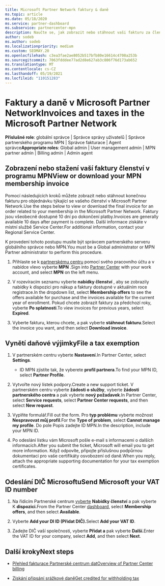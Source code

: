 ```yaml
---
title: Microsoft Partner Network faktury & daně
ms.topic: article
ms.date: 05/18/2020
ms.service: partner-dashboard
ms.subservice: partnercenter-mpn
description: Naučte se, jak zobrazit nebo stáhnout vaši fakturu za členství v programu MPN, jak vystavit daňovou odchylku, a jak poslat Microsoftu své identifikační číslo.
author: sodeb
ms.author: sodeb
ms.localizationpriority: medium
ms.custom: SEOMAY.20
ms.openlocfilehash: c3ea3fae2ae8052b517bfb80e16614c4708a253b
ms.sourcegitcommit: 7063fdddee77ad2d8e627ab3c806f76d173ab652
ms.translationtype: MT
ms.contentlocale: cs-CZ
ms.lasthandoff: 05/19/2021
ms.locfileid: "110151283"
---
```

# <a name="invoices-and-taxes-in-the-microsoft-partner-network"></a><span data-ttu-id="a9210-103">Faktury a daně v Microsoft Partner Network</span><span class="sxs-lookup"><span data-stu-id="a9210-103">Invoices and taxes in the Microsoft Partner Network</span></span>

<span data-ttu-id="a9210-104">**Příslušné role**: globální správce | Správce správy uživatelů | Správce partnerského programu MPN | Správce fakturace | Agent správce</span><span class="sxs-lookup"><span data-stu-id="a9210-104">**Appropriate roles**: Global admin | User management admin | MPN partner admin | Billing admin | Admin agent</span></span>

## <a name="view-or-download-your-mpn-membership-invoice"></a><span data-ttu-id="a9210-105">Zobrazení nebo stažení vaší faktury členství v programu MPN</span><span class="sxs-lookup"><span data-stu-id="a9210-105">View or download your MPN membership invoice</span></span>

<span data-ttu-id="a9210-106">Pomocí následujících kroků můžete zobrazit nebo stáhnout konečnou fakturu pro objednávku týkající se vašeho členství v Microsoft Partner Network.</span><span class="sxs-lookup"><span data-stu-id="a9210-106">Use the steps below to view or download the final invoice for an order related to your membership in the Microsoft Partner Network.</span></span> <span data-ttu-id="a9210-107">Faktury jsou všeobecně dostupné 10 dní po dokončení platby.</span><span class="sxs-lookup"><span data-stu-id="a9210-107">Invoices are generally available 10 days after payment is complete.</span></span> <span data-ttu-id="a9210-108">Další informace získáte v místní službě Service Center.</span><span class="sxs-lookup"><span data-stu-id="a9210-108">For additional information, contact your Regional Service Center.</span></span>  

<span data-ttu-id="a9210-109">K provedení tohoto postupu musíte být správcem partnerského serveru globálního správce nebo MPN.</span><span class="sxs-lookup"><span data-stu-id="a9210-109">You must be a Global administrator or MPN Partner administrator to perform this procedure.</span></span> 

1.  <span data-ttu-id="a9210-110">Přihlaste se k [partnerskému centru](https://partner.microsoft.com/dashboard/home) pomocí svého pracovního účtu a v nabídce vlevo vyberte **MPN** .</span><span class="sxs-lookup"><span data-stu-id="a9210-110">Sign into [Partner Center](https://partner.microsoft.com/dashboard/home) with your work account, and select **MPN** on the left menu.</span></span>

4.  <span data-ttu-id="a9210-111">V rozevíracím seznamu vyberte **nabídky členství** , aby se zobrazily nabídky k dispozici pro nákup a faktury dostupné v aktuálním roce registrace.</span><span class="sxs-lookup"><span data-stu-id="a9210-111">In the dropdown list, select **Membership offers** to see the offers available for purchase and the invoices available for the current year of enrollment.</span></span> <span data-ttu-id="a9210-112">Pokud chcete zobrazit faktury za předchozí roky, vyberte **Po splatnosti**.</span><span class="sxs-lookup"><span data-stu-id="a9210-112">To view invoices for previous years, select **Expired**.</span></span>

6.  <span data-ttu-id="a9210-113">Vyberte fakturu, kterou chcete, a pak vyberte **stáhnout fakturu**.</span><span class="sxs-lookup"><span data-stu-id="a9210-113">Select the invoice you want, and then select **Download invoice**.</span></span> 

## <a name="file-a-tax-exemption"></a><span data-ttu-id="a9210-114">Vynětí daňové výjimky</span><span class="sxs-lookup"><span data-stu-id="a9210-114">File a tax exemption</span></span>

1.  <span data-ttu-id="a9210-115">V partnerském centru vyberte **Nastavení**.</span><span class="sxs-lookup"><span data-stu-id="a9210-115">In Partner Center, select **Settings**.</span></span>
    - <span data-ttu-id="a9210-116">ID MPN zjistíte tak, že vyberete **profil partnera**.</span><span class="sxs-lookup"><span data-stu-id="a9210-116">To find your MPN ID, select **Partner Profile**.</span></span>

2.  <span data-ttu-id="a9210-117">Vytvořte nový lístek podpory.</span><span class="sxs-lookup"><span data-stu-id="a9210-117">Create a new support ticket.</span></span> <span data-ttu-id="a9210-118">V partnerském centru vyberte **žádosti o služby**, vyberte **žádosti partnerského centra** a pak vyberte **nový požadavek**.</span><span class="sxs-lookup"><span data-stu-id="a9210-118">In Partner Center, select **Service requests**, select **Partner Center requests**, and then select **New request**.</span></span>

3.  <span data-ttu-id="a9210-119">Vyplňte formulář.</span><span class="sxs-lookup"><span data-stu-id="a9210-119">Fill out the form.</span></span> <span data-ttu-id="a9210-120">Pro **typ problému** vyberte možnost **Nespravovat můj profil**.</span><span class="sxs-lookup"><span data-stu-id="a9210-120">For the **Type of problem**, select **Cannot manage my profile**.</span></span> <span data-ttu-id="a9210-121">Do pole Popis zadejte ID MPN.</span><span class="sxs-lookup"><span data-stu-id="a9210-121">In the description, include your MPN ID.</span></span>

4.  <span data-ttu-id="a9210-122">Po odeslání lístku vám Microsoft pošle e-mail s informacemi o dalších informacích.</span><span class="sxs-lookup"><span data-stu-id="a9210-122">After you submit the ticket, Microsoft will email you to get more information.</span></span> <span data-ttu-id="a9210-123">Když odpovíte, připojte příslušnou podpůrnou dokumentaci pro vaše certifikáty osvobození od daně.</span><span class="sxs-lookup"><span data-stu-id="a9210-123">When you reply, attach the appropriate supporting documentation for your tax exemption certificates.</span></span>

## <a name="send-microsoft-your-vat-id-number"></a><span data-ttu-id="a9210-124">Odeslání DIČ Microsoftu</span><span class="sxs-lookup"><span data-stu-id="a9210-124">Send Microsoft your VAT ID number</span></span>

1.  <span data-ttu-id="a9210-125">Na řídicím Partnerské centrum [vyberte](https://partner.microsoft.com/dashboard/home) **Nabídky členství** a pak vyberte K **dispozici.**</span><span class="sxs-lookup"><span data-stu-id="a9210-125">From the Partner Center [dashboard](https://partner.microsoft.com/dashboard/home), select **Membership offers**, and then select **Available**.</span></span> 

2.  <span data-ttu-id="a9210-126">Vyberte **Add your DI ID (Přidat DIČ).**</span><span class="sxs-lookup"><span data-stu-id="a9210-126">Select **Add your VAT ID**.</span></span> 

3.  <span data-ttu-id="a9210-127">Zadejte DIČ vaší společnosti, vyberte **Přidat a** pak vyberte **Další.**</span><span class="sxs-lookup"><span data-stu-id="a9210-127">Enter the VAT ID for your company, select **Add**, and then select **Next**.</span></span> 

## <a name="next-steps"></a><span data-ttu-id="a9210-128">Další kroky</span><span class="sxs-lookup"><span data-stu-id="a9210-128">Next steps</span></span>

- [<span data-ttu-id="a9210-129">Přehled fakturace Partnerské centrum dat</span><span class="sxs-lookup"><span data-stu-id="a9210-129">Overview of Partner Center billing</span></span>](billing-basics.md)

- [<span data-ttu-id="a9210-130">Získání připsání srážkové daně</span><span class="sxs-lookup"><span data-stu-id="a9210-130">Get credited for withholding tax</span></span>](withholding-tax-credit-form.md)